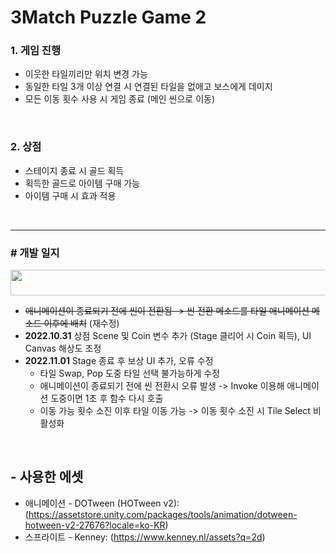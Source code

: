 # 3Match Puzzle Game 2

### **1. 게임 진행**
  - 이웃한 타일끼리만 위치 변경 가능
  - 동일한 타일 3개 이상 연결 시 연결된 타일을 없애고 보스에게 데미지
  - 모든 이동 횟수 사용 시 게임 종료 (메인 씬으로 이동)
<br>

### **2. 상점**
  - 스테이지 종료 시 골드 획득
  - 획득한 골드로 아이템 구매 가능
  - 아이템 구매 시 효과 적용
<br>

---------------------------------

### **# 개발 일지**
<img src="https://user-images.githubusercontent.com/86781939/198838681-03e75d3a-0348-45af-9742-203dfd970887.PNG"  width="725" height="41" >

 - ~~애니메이션이 종료되기 전에 씬이 전환됨 -> 씬 전환 메소드를 타일 애니메이션 메소드 이후에 배치~~ (재수정)
 - **2022.10.31** 상점 Scene 및 Coin 변수 추가 (Stage 클리어 시 Coin 획득), UI Canvas 해상도 조정
 - **2022.11.01** Stage 종료 후 보상 UI 추가, 오류 수정
    - 타일 Swap, Pop 도중 타일 선택 불가능하게 수정
    - 애니메이션이 종료되기 전에 씬 전환시 오류 발생 -> Invoke 이용해 애니메이션 도중이면 1초 후 함수 다시 호출
    - 이동 가능 횟수 소진 이후 타일 이동 가능 -> 이동 횟수 소진 시 Tile Select 비활성화


<br>

## - 사용한 에셋
  - 애니메이션 - DOTween (HOTween v2): (https://assetstore.unity.com/packages/tools/animation/dotween-hotween-v2-27676?locale=ko-KR)
  - 스프라이트 - Kenney: (https://www.kenney.nl/assets?q=2d)